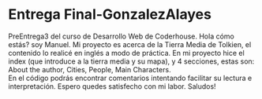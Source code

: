 # Entrega Final-GonzalezAlayes
PreEntrega3 del curso de Desarrollo Web de Coderhouse.
Hola cómo estás? soy Manuel. 
Mi proyecto es acerca de la Tierra Media de Tolkien, el contenido lo realicé en inglés a modo de práctica. 
En mi proyecto hice el index (que introduce a la tierra media y su mapa), y 4 secciones, estas son: About the author, Cities, People, Main Characters.  
En el código podrás encontrar comentarios intentando facilitar su lectura e interpretación.
Espero quedes satisfecho con mi labor.
Saludos!
